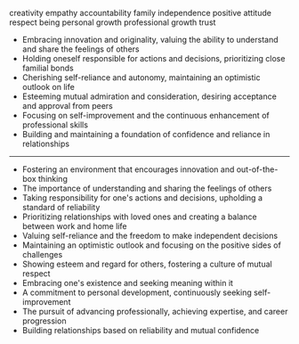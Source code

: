 creativity 
empathy 
accountability 
family 
independence 
positive attitude 
respect
being 
personal growth 
professional growth 
trust 


- Embracing innovation and originality, valuing the ability to understand and share the feelings of others
- Holding oneself responsible for actions and decisions, prioritizing close familial bonds
- Cherishing self-reliance and autonomy, maintaining an optimistic outlook on life
- Esteeming mutual admiration and consideration, desiring acceptance and approval from peers
- Focusing on self-improvement and the continuous enhancement of professional skills
- Building and maintaining a foundation of confidence and reliance in relationships
---
- Fostering an environment that encourages innovation and out-of-the-box thinking
- The importance of understanding and sharing the feelings of others
- Taking responsibility for one's actions and decisions, upholding a standard of reliability
- Prioritizing relationships with loved ones and creating a balance between work and home life
- Valuing self-reliance and the freedom to make independent decisions
- Maintaining an optimistic outlook and focusing on the positive sides of challenges
- Showing esteem and regard for others, fostering a culture of mutual respect
- Embracing one's existence and seeking meaning within it
- A commitment to personal development, continuously seeking self-improvement
- The pursuit of advancing professionally, achieving expertise, and career progression
- Building relationships based on reliability and mutual confidence

